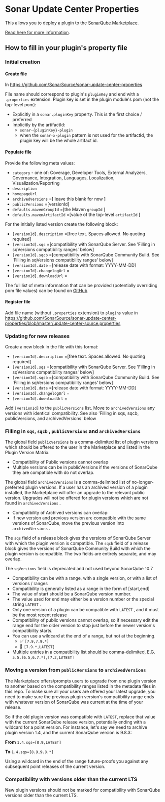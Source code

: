 # Sonar Update Center Properties

This allows you to deploy a plugin to the [SonarQube Marketplace](https://docs.sonarqube.org/latest/instance-administration/marketplace/).

[Read here for more information](https://community.sonarsource.com/t/deploying-to-the-marketplace/35236).


## How to fill in your plugin's property file

### Initial creation

#### Create file

In https://github.com/SonarSource/sonar-update-center-properties

File name should correspond to plugin's `pluginKey` and end with a `.properties` extension. Plugin key is set in the plugin module's pom (not the top-level pom):

* Explicitly in a `sonar.pluginKey` property. This is the first choice / preferred
* Implicitly by the artifactId:
  * `sonar-{pluginKey}-plugin`
  * when the `sonar-x-plugin` pattern is not used for the artifactId, the plugin key will be the whole artifact id.

#### Populate file

Provide the following meta values:

* `category` - one of: Coverage, Developer Tools, External Analyzers, Governance, Integration, Languages, Localization, Visualization/Reporting
* `description`
* `homepageUrl`
* `archivedVersions` =[ leave this blank for now ]
* `publicVersions` =[versionId]
* `defaults.mavenGroupId` =[the Maven `groupId` ]
* `defaults.mavenArtifactId` =[value of the top-level `artifactId` ]

For the initially listed version create the following block:

* `[versionId].description` =[free text. Spaces allowed. No quoting required]
* `[versionId].sqs` =[compatibility with SonarQube Server. See 'Filling in sqVersions compatibility ranges' below]
* `[versionId].sqcb` =[compatibility with SonarQube Community Build. See 'Filling in sqVersions compatibility ranges' below]
* `[versionId].date` =[release date with format: YYYY-MM-DD]
* `[versionId].changelogUrl` =
* `[versionId].downloadUrl` =

The full list of meta information that can be provided (potentially overriding pom file values) can be found on [GitHub](https://github.com/SonarSource/sonar-update-center/blob/master/sonar-update-center-common/src/main/java/org/sonar/updatecenter/common/Plugin.java#L154).

#### Register file

Add file name (without `.properties` extension) to `plugins` value in https://github.com/SonarSource/sonar-update-center-properties/blob/master/update-center-source.properties

### Updating for new releases

Create a new block in the file with this format:

* `[versionId].description` =[free text. Spaces allowed. No quoting required]
* `[versionId].sqs` =[compatibility with SonarQube Server. See 'Filling in sqVersions compatibility ranges' below]
* `[versionId].sqcb` =[compatibility with SonarQube Community Build. See 'Filling in sqVersions compatibility ranges' below]
* `[versionId].date` =[release date with format: YYYY-MM-DD]
* `[versionId].changelogUrl` =
* `[versionId].downloadUrl` =

Add `[versionId]` to the `publicVersions` list. Move to `archivedVersions` any versions with identical compatibility. See also 'Filling in sqs, sqcb, publicVersions, and archivedVersions' below

### Filling in `sqs`, `sqcb` , `publicVersions` and `archivedVersions`

The global field `publicVersions` is a comma-delimited list of plugin versions which should be offered to the user in the Marketplace and listed in the Plugin Version Matrix.

* Compatibility of Public versions cannot overlap
* Multiple versions can be in publicVersions if the versions of SonarQube they are compatible with do not overlap.

The global field `archivedVersions` is a comma-delimited list of no-longer-preferred plugin versions. If a user has an archived version of a plugin installed, the Marketplace will offer an upgrade to the relevant public version. Upgrades will not be offered for plugin versions which are not found in `archivedVersions` .

* Compatibility of Archived versions can overlap
* If new version and previous version are compatible with the same versions of SonarQube, move the previous version into `archivedVersions` .

The `sqs` field of a release block gives the versions of SonarQube Server with which the plugin version is compatible. 
The `sqcb` field of a release block gives the versions of SonarQube Community Build with which the plugin version is compatible. 
The two fields are entirely separate, and may overlap. 

The `sqVersions` field is deprecated and not used beyond SonarQube 10.7

* Compatibility can be with a range, with a single version, or with a list of versions / ranges
* Compatibility is generally listed as a range in the form of [start,end]
* The value of start should be a SonarQube version number.
* The value used for end may either be a version number or the special string `LATEST` .
* Only one version of a plugin can be compatible with `LATEST` , and it must be the most recent release
* Compatibility of public versions cannot overlap, so if necessary edit the range end for the older version to stop just before the newer version's compatibility starts.
* You can use a wildcard at the end of a range, but not at the beginning.
  * :white_check_mark:  `[7.9,7.9.*]`
  * :no_entry_sign: `[7.9.*,LATEST]`
* Multiple entries in a compatibility list should be comma-delimited, E.G. `5.5,[6.5,6.7.*],[7.3,LATEST]`

### Moving a version from `publicVersions` to `archivedVersions`
The Marketplace offers/prompts users to upgrade from one plugin version to another based on the compatibility ranges listed in the metadata files in this repo. To make sure all your users are offered your latest upgrade, you need to make sure the previous plugin version's compatibility range ends with whatever version of SonarQube was current at the time of your release. 

So if the old plugin version was compatible with `LATEST`, replace that value with the current SonarQube release version, potentially ending with a wildcard for a point version. For instance, let's say we need to archive plugin version 1.4, and the current SonarQube version is 9.8.3:

**From**
`1.4.sqs=[8.9,LATEST]`

**To**
`1.4.sqs=[8.9,9.8.*]`

Using a wildcard in the end of the range future-proofs you against any subsequent point releases of the current version.

### Compatibility with versions older than the current LTS
New plugin versions should not be marked for compatibility with SonarQube versions older than the current LTS. 
